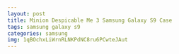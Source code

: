 ```yaml
---
layout: post
title: Minion Despicable Me 3 Samsung Galaxy S9 Case
tags: samsung galaxy s9
categories: samsung
img: 1qBOchxLiWrnRLNKPdNC8ru6PCwteJAut
---
```

